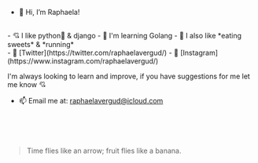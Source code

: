 - 👋  Hi, I’m Raphaela! 
<br>
- 💘 I like python🐍 & django
- 🌱 I'm learning Golang
- 👀  I also like *eating sweets* & *running*
<br>
- 🐥  [Twitter](https://twitter.com/raphaelavergud/)
- 📸  [Instagram](https://www.instagram.com/raphaelavergud/)

I'm always looking to learn and improve, if you have suggestions for me let me know 💘

- 📫  Email me at: raphaelavergud@icloud.com

<br><br><br>
> Time flies like an arrow; fruit flies like a banana.
